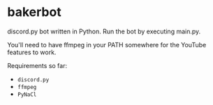 # bakerbot
discord.py bot written in Python. Run the bot by executing main.py.

You'll need to have ffmpeg in your PATH somewhere for the YouTube features to work.

Requirements so far:
- `discord.py`
- `ffmpeg`
- `PyNaCl`
